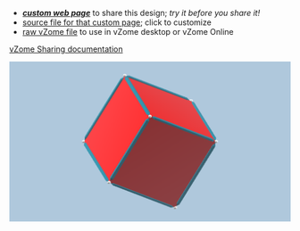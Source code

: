 
 - [***custom web page***][post] to share this design; *try it before you share it!*
 - [source file for that custom page][source]; click to customize
 - [raw vZome file][raw] to use in vZome desktop or vZome Online

[vZome Sharing documentation](https://vzome.github.io/vzome/sharing.html#how-it-works)

![Image](<Keplers-Kosmos-Cube-only.png>)


[post]: <https://ThynStyx.github.io/vzome-sharing/2022/01/26/Keplers-Kosmos-Cube-only-11-12-12.html>
[source]: <https://github.com/ThynStyx/vzome-sharing/edit/main/_posts/2022-01-26-Keplers-Kosmos-Cube-only-11-12-12.md>
[raw]: <https://raw.githubusercontent.com/ThynStyx/vzome-sharing/main/2022/01/26/11-12-12-Keplers-Kosmos-Cube-only/Keplers-Kosmos-Cube-only.vZome>